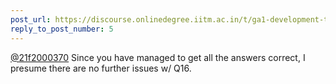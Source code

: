 ```yaml
---
post_url: https://discourse.onlinedegree.iitm.ac.in/t/ga1-development-tools-discussion-thread-tds-jan-2025/161083/6
reply_to_post_number: 5
---
```

[@21f2000370](/u/21f2000370) Since you have managed to get all the answers correct, I presume there are no further issues w/ Q16.